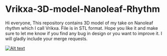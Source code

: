# Vrikxa-3D-model-Nanoleaf-Rhythm
Hi everyone, This repository contains 3D model of my take on Nanoleaf rhythm which I call Vrikxa. File is in STL format. Hope you like it and make sure to let me know if you find any bug in design or you want to improve it. I will gladly include your merge requests.

[![Alt text](https://img.youtube.com/vi/uoxlIoMaH30/0.jpg)](https://www.youtube.com/watch?v=uoxlIoMaH30)

